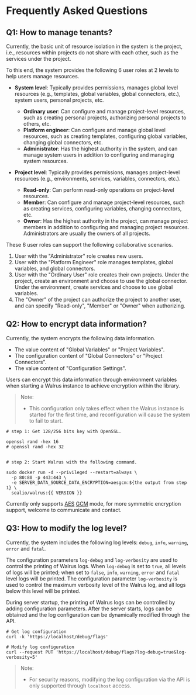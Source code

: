 # Frequently Asked Questions

## Q1: How to manage tenants?

Currently, the basic unit of resource isolation in the system is the project, i.e., resources within projects do not share with each other, such as the services under the project.

To this end, the system provides the following 6 user roles at 2 levels to help users manage resources.

- **System level**: Typically provides permissions, manages global level resources (e.g., templates, global variables, global connectors, etc.), system users, personal projects, etc.
  - **Ordinary user**: Can configure and manage project-level resources, such as creating personal projects, authorizing personal projects to others, etc.
  - **Platform engineer**: Can configure and manage global level resources, such as creating templates, configuring global variables, changing global connectors, etc.
  - **Administrator**: Has the highest authority in the system, and can manage system users in addition to configuring and managing system resources.

- **Project level**: Typically provides permissions, manages project-level resources (e.g., environments, services, variables, connectors, etc.).
  - **Read-only**: Can perform read-only operations on project-level resources.
  - **Member**: Can configure and manage project-level resources, such as creating services, configuring variables, changing connectors, etc.
  - **Owner**: Has the highest authority in the project, can manage project members in addition to configuring and managing project resources. Administrators are usually the owners of all projects.

These 6 user roles can support the following collaborative scenarios.

1. User with the "Administrator" role creates new users.
2. User with the "Platform Engineer" role manages templates, global variables, and global connectors.
3. User with the "Ordinary User" role creates their own projects. Under the project, create an environment and choose to use the global connector. Under the environment, create services and choose to use global variables.
4. The "Owner" of the project can authorize the project to another user, and can specify "Read-only", "Member" or "Owner" when authorizing.

## Q2: How to encrypt data information?

Currently, the system encrypts the following data information.

- The value content of "Global Variables" or "Project Variables".
- The configuration content of "Global Connectors" or "Project Connectors".
- The value content of "Configuration Settings".

Users can encrypt this data information through environment variables when starting a Walrus instance to achieve encryption within the library.

> Note:
> - This configuration only takes effect when the Walrus instance is started for the first time, and reconfiguration will cause the system to fail to start.

```shell
# step 1: Get 128/256 bits key with OpenSSL.

openssl rand -hex 16
# openssl rand -hex 32


# step 2: Start Walrus with the following command.

sudo docker run -d --privileged --restart=always \
  -p 80:80 -p 443:443 \
  -e SERVER_DATA_SOURCE_DATA_ENCRYPTION=aesgcm:${the output from step 1} \
  sealio/walrus:{{ VERSION }}

```

Currently only supports [AES](https://en.wikipedia.org/wiki/Advanced_Encryption_Standard) [GCM](https://en.wikipedia.org/wiki/Galois/Counter_Mode) mode, for more symmetric encryption support, welcome to communicate and contact.

## Q3: How to modify the log level?

Currently, the system includes the following log levels: `debug`, `info`, `warning`, `error` and `fatal`.

The configuration parameters `log-debug` and `log-verbosity` are used to control the printing of Walrus logs. When `log-debug` is set to `true`, all levels of logs will be printed; when set to `false`, `info`, `warning`, `error` and `fatal` level logs will be printed. The configuration parameter `log-verbosity` is used to control the maximum verbosity level of the Walrus log, and all logs below this level will be printed.

During server startup, the printing of Walrus logs can be controlled by adding configuration parameters. After the server starts, logs can be obtained and the log configuration can be dynamically modified through the API.
```shell
# Get log configuration
curl -k 'https://localhost/debug/flags'

# Modify log configuration
curl --request PUT 'https://localhost/debug/flags?log-debug=true&log-verbosity=5'
```
> Note:
> - For security reasons, modifying the log configuration via the API is only supported through `localhost` access.
